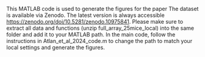 This MATLAB code is used to generate the figures for the paper 
The dataset is available via Zenodo. The latest version is always accessible https://zenodo.org/doi/10.5281/zenodo.10975841.
Please make sure to extract all data and functions (unzip full_array_25mice_local) into the same folder and add it to your MATLAB path.
In the main code, follow the instructions in Atlan_et_al_2024_code.m to change the path to match your local settings and generate the figures.
